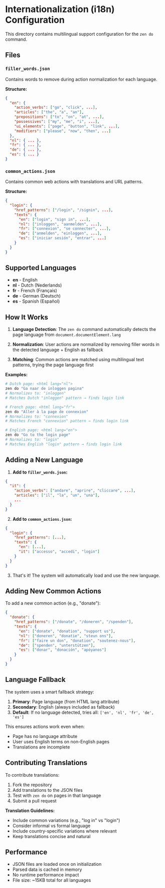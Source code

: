 # Internationalization (i18n) Configuration

This directory contains multilingual support configuration for the `zen do` command.

## Files

### `filler_words.json`
Contains words to remove during action normalization for each language.

**Structure:**
```json
{
  "en": {
    "action_verbs": ["go", "click", ...],
    "articles": ["the", "a", "an"],
    "prepositions": ["to", "on", "at", ...],
    "possessives": ["my", "me", "i", ...],
    "ui_elements": ["page", "button", "link", ...],
    "modifiers": ["please", "now", "then", ...]
  },
  "nl": { ... },
  "fr": { ... },
  "de": { ... },
  "es": { ... }
}
```

### `common_actions.json`
Contains common web actions with translations and URL patterns.

**Structure:**
```json
{
  "login": {
    "href_patterns": ["/login", "/signin", ...],
    "texts": {
      "en": ["login", "sign in", ...],
      "nl": ["inloggen", "aanmelden", ...],
      "fr": ["connexion", "se connecter", ...],
      "de": ["anmelden", "einloggen", ...],
      "es": ["iniciar sesión", "entrar", ...]
    }
  }
}
```

## Supported Languages

- **en** - English
- **nl** - Dutch (Nederlands)
- **fr** - French (Français)
- **de** - German (Deutsch)
- **es** - Spanish (Español)

## How It Works

1. **Language Detection**: The `zen do` command automatically detects the page language from `document.documentElement.lang`

2. **Normalization**: User actions are normalized by removing filler words in the detected language + English as fallback

3. **Matching**: Common actions are matched using multilingual text patterns, trying the page language first

**Examples:**

```bash
# Dutch page: <html lang="nl">
zen do "Ga naar de inloggen pagina"
# Normalizes to: "inloggen"
# Matches Dutch "inloggen" pattern → finds login link

# French page: <html lang="fr">
zen do "Aller à la page de connexion"
# Normalizes to: "connexion"
# Matches French "connexion" pattern → finds login link

# English page: <html lang="en">
zen do "Go to the login page"
# Normalizes to: "login"
# Matches English "login" pattern → finds login link
```

## Adding a New Language

1. **Add to `filler_words.json`:**
```json
{
  "it": {
    "action_verbs": ["andare", "aprire", "cliccare", ...],
    "articles": ["il", "la", "un", "una"],
    ...
  }
}
```

2. **Add to `common_actions.json`:**
```json
{
  "login": {
    "href_patterns": [...],
    "texts": {
      "en": [...],
      "it": ["accesso", "accedi", "login"]
    }
  }
}
```

3. That's it! The system will automatically load and use the new language.

## Adding New Common Actions

To add a new common action (e.g., "donate"):

```json
{
  "donate": {
    "href_patterns": ["/donate", "/doneren", "/spenden"],
    "texts": {
      "en": ["donate", "donation", "support us"],
      "nl": ["doneren", "donatie", "steun ons"],
      "fr": ["faire un don", "donation", "soutenez-nous"],
      "de": ["spenden", "unterstützen"],
      "es": ["donar", "donación", "apóyanos"]
    }
  }
}
```

## Language Fallback

The system uses a smart fallback strategy:

1. **Primary**: Page language (from HTML lang attribute)
2. **Secondary**: English (always included as fallback)
3. **Default**: If no language detected, tries all: `['en', 'nl', 'fr', 'de', 'es']`

This ensures actions work even when:
- Page has no language attribute
- User uses English terms on non-English pages
- Translations are incomplete

## Contributing Translations

To contribute translations:

1. Fork the repository
2. Add translations to the JSON files
3. Test with `zen do` on pages in that language
4. Submit a pull request

**Translation Guidelines:**
- Include common variations (e.g., "log in" vs "login")
- Consider informal vs formal language
- Include country-specific variations where relevant
- Keep translations concise and natural

## Performance

- JSON files are loaded once on initialization
- Parsed data is cached in memory
- No runtime performance impact
- File size: ~15KB total for all languages
